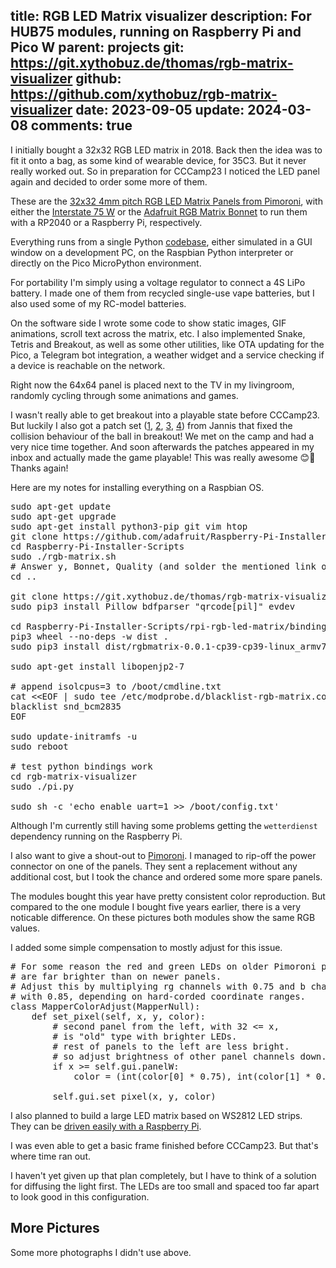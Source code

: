 title: RGB LED Matrix visualizer
description: For HUB75 modules, running on Raspberry Pi and Pico W
parent: projects
git: https://git.xythobuz.de/thomas/rgb-matrix-visualizer
github: https://github.com/xythobuz/rgb-matrix-visualizer
date: 2023-09-05
update: 2024-03-08
comments: true
---

I initially bought a 32x32 RGB LED matrix in 2018.
Back then the idea was to fit it onto a bag, as some kind of wearable device, for 35C3.
But it never really worked out.
So in preparation for CCCamp23 I noticed the LED panel again and decided to order some more of them.

<!--%
lightgallery([
    [ "img/toolbox10_2.jpg", "LED Matrix at Toolbox anniversary. © 2024 Falko." ],
])
%-->

These are the [32x32 4mm pitch RGB LED Matrix Panels from Pimoroni](https://shop.pimoroni.com/products/rgb-led-matrix-panel?variant=35962488650), with either the [Interstate 75 W](https://shop.pimoroni.com/products/interstate-75-w?variant=40453881299027) or the [Adafruit RGB Matrix Bonnet](https://shop.pimoroni.com/products/adafruit-rgb-matrix-bonnet-for-raspberry-pi?variant=2257849155594) to run them with a RP2040 or a Raspberry Pi, respectively.

<!--%
lightgallery([
    [ "img/led_matrix_visual_1.jpg", "Tetris (paused)" ],
    [ "img/cccamp23_matrix_1.jpg", "Someone tries to beat Breakout" ],
    [ "img/led_matrix_3d_1.png", "3D design for panel mounts" ],
])
%-->

Everything runs from a single Python [codebase](https://git.xythobuz.de/thomas/rgb-matrix-visualizer), either simulated in a GUI window on a development PC, on the Raspbian Python interpreter or directly on the Pico MicroPython environment.

<!--%
lightgallery([
    [ "img/led_matrix_gui_1.png", "Screenshot of weather widget" ],
    [ "img/led_matrix_portable_1.jpg", "Portable matrix showing a QR code" ],
    [ "img/led_matrix_portable_2.jpg", "Portable matrix showing battery state" ],
])
%-->

For portability I'm simply using a voltage regulator to connect a 4S LiPo battery.
I made one of them from recycled single-use vape batteries, but I also used some of my RC-model batteries.

<!--%
lightgallery([
    [ "img/led_matrix_portable_3.jpg", "Recycled vape batteries" ],
    [ "img/led_matrix_portable_4.jpg", "Back side of portable matrix" ],
    [ "img/led_matrix_portable_5.jpg", "Pico without voltage regulator" ],
])
%-->

On the software side I wrote some code to show static images, GIF animations, scroll text across the matrix, etc.
I also implemented Snake, Tetris and Breakout, as well as some other utilities, like OTA updating for the Pico, a Telegram bot integration, a weather widget and a service checking if a device is reachable on the network.

<!--%
lightgallery([
    [ "img/led_matrix_visual_2.jpg", "Tetris" ],
    [ "img/led_matrix_visual_3.jpg", "Game of Life" ],
    [ "img/led_matrix_visual_4.jpg", "Aphex Twin logo" ],
])
%-->

Right now the 64x64 panel is placed next to the TV in my livingroom, randomly cycling through some animations and games.

<!--%
lightgallery([
    [ "img/led_matrix_visual_5.jpg", "Animated globe" ],
    [ "img/led_matrix_visual_8.jpg", "Animated Sephiroth" ],
    [ "img/led_matrix_visual_9.jpg", "Animated Cloud" ],
])
%-->

I wasn't really able to get breakout into a playable state before CCCamp23.
But luckily I also got a patch set ([1](https://git.xythobuz.de/thomas/rgb-matrix-visualizer/commit/8e257111464a90a983bd2bc4f6092c12ebf08374), [2](https://git.xythobuz.de/thomas/rgb-matrix-visualizer/commit/8ff126684afb7dfa48a2d7060e390e8233045bb9), [3](https://git.xythobuz.de/thomas/rgb-matrix-visualizer/commit/43d0b92700f2c2a8adf915bb5a020476409e8e08), [4](https://git.xythobuz.de/thomas/rgb-matrix-visualizer/commit/2399961348fefa849d1892cdf5b5001265a28ffd)) from Jannis that fixed the collision behaviour of the ball in breakout!
We met on the camp and had a very nice time together.
And soon afterwards the patches appeared in my inbox and actually made the game playable!
This was really awesome 😊💪
Thanks again!

<!--%
lightgallery([
    [ "img/cccamp23_matrix_2.jpg", "Another player already scored 80 points" ],
    [ "img/led_matrix_build_1.jpg", "64x64 panel in my livingroom" ],
    [ "img/led_matrix_build_5.jpg", "Backside of 64x64 panel" ],
])
%-->

Here are my notes for installing everything on a Raspbian OS.

<pre class="sh_sh">
sudo apt-get update
sudo apt-get upgrade
sudo apt-get install python3-pip git vim htop
git clone https://github.com/adafruit/Raspberry-Pi-Installer-Scripts
cd Raspberry-Pi-Installer-Scripts
sudo ./rgb-matrix.sh
# Answer y, Bonnet, Quality (and solder the mentioned link on the board)
cd ..

git clone https://git.xythobuz.de/thomas/rgb-matrix-visualizer
sudo pip3 install Pillow bdfparser "qrcode[pil]" evdev

cd Raspberry-Pi-Installer-Scripts/rpi-rgb-led-matrix/bindings/python
pip3 wheel --no-deps -w dist .
sudo pip3 install dist/rgbmatrix-0.0.1-cp39-cp39-linux_armv7l.whl

sudo apt-get install libopenjp2-7

# append isolcpus=3 to /boot/cmdline.txt
cat &lt;&lt;EOF | sudo tee /etc/modprobe.d/blacklist-rgb-matrix.conf
blacklist snd_bcm2835
EOF

sudo update-initramfs -u
sudo reboot

# test python bindings work
cd rgb-matrix-visualizer
sudo ./pi.py

sudo sh -c 'echo enable_uart=1 &gt;&gt; /boot/config.txt'
</pre>

Although I'm currently still having some problems getting the `wetterdienst` dependency running on the Raspberry Pi.

<!--%
lightgallery([
    [ "img/led_matrix_build_2.jpg", "Two small panels and materials for the large matrix" ],
    [ "img/led_matrix_build_3.jpg", "Game of Life on four matrices" ],
    [ "img/led_matrix_3d_3.png", "96x32 frame design" ],
])
%-->

I also want to give a shout-out to [Pimoroni](https://shop.pimoroni.com/).
I managed to rip-off the power connector on one of the panels.
They sent a replacement without any additional cost, but I took the chance and ordered some more spare panels.

<!--%
lightgallery([
    [ "img/led_matrix_build_4.jpg", "Power connector ripped-off from PCB" ],
])
%-->

The modules bought this year have pretty consistent color reproduction.
But compared to the one module I bought five years earlier, there is a very noticable difference.
On these pictures both modules show the same RGB values.

<!--%
lightgallery([
    [ "img/led_matrix_colors_1.jpg", "Color reproduction issue (1)" ],
    [ "img/led_matrix_colors_2.jpg", "Color reproduction issue (2)" ],
])
%-->

I added some simple compensation to mostly adjust for this issue.

<pre class="sh_python">
# For some reason the red and green LEDs on older Pimoroni panels
# are far brighter than on newer panels.
# Adjust this by multiplying rg channels with 0.75 and b channel
# with 0.85, depending on hard-corded coordinate ranges.
class MapperColorAdjust(MapperNull):
    def set_pixel(self, x, y, color):
        # second panel from the left, with 32 <= x,
        # is "old" type with brighter LEDs.
        # rest of panels to the left are less bright.
        # so adjust brightness of other panel channels down.
        if x >= self.gui.panelW:
            color = (int(color[0] * 0.75), int(color[1] * 0.75), color[2] * 0.85)

        self.gui.set_pixel(x, y, color)
</pre>

I also planned to build a large LED matrix based on WS2812 LED strips.
They can be [driven easily with a Raspberry Pi](https://iosoft.blog/2020/09/29/raspberry-pi-multi-channel-ws2812/).

<!--%
lightgallery([
    [ "img/led_matrix_large_5.jpg", "Level shifter for WS2812 strips" ],
    [ "img/led_matrix_large_3.jpg", "Large matrix frame and strips" ],
])
%-->

I was even able to get a basic frame finished before CCCamp23.
But that's where time ran out.

<!--%
lightgallery([
    [ "img/led_matrix_large_1.jpg", "Frame for large matrix, back side" ],
    [ "img/led_matrix_large_2.jpg", "Frame for large matrix, front side" ],
    [ "img/led_matrix_3d_2.png", "Corner piece for large 32x32 matrix" ],
])
%-->

I haven't yet given up that plan completely, but I have to think of a solution for diffusing the light first.
The LEDs are too small and spaced too far apart to look good in this configuration.

## More Pictures
<a class="anchor" name="more_pictures"></a>

<div class="collapse">Some more photographs I didn't use above.</div>
<div class="collapsecontent">
<!--%
lightgallery([
    [ "img/led_matrix_visual_7.jpg", "Animated Nintendo 64 logo" ],
    [ "img/led_matrix_visual_6.jpg", "Empty matrix" ],
    [ "img/led_matrix_large_4.jpg", "LED strips for large matrix" ],
    [ "img/led_matrix_colors_3.jpg", "Color reproduction issue (3)" ],
])
%-->
</div>
